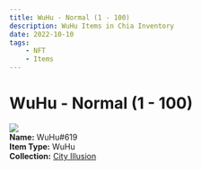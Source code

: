 ```yaml
---
title: WuHu - Normal (1 - 100)
description: WuHu Items in Chia Inventory
date: 2022-10-10
tags:
    - NFT
    - Items
---
```


# WuHu - Normal (1 - 100)
<div class="item_thumbnail">
<img loading="lazy" src="https://347rgwyzwdjodxisuxr2cciz6n7r2mlonnzmp46zsrcxseqmhctq.arweave.net/3z8TWxmw0uHdEqXjoQkZ838dMW5rcsfz2ZRFeRIMOKc"><br/>
<div><strong>Name:</strong> WuHu#619</div>
<div><strong>Item Type:</strong> WuHu</div>
<div><strong>Collection:</strong> <a href="https://www.spacescan.io/xch/nft/collection/col1lend2dcn558km4wcwta4xnkfv3xpcmlp9kyt0m909emvfxechlyqdl5ndg">City Illusion</a></div>
</div>

